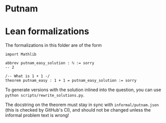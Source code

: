 # Putnam
# Lean formalizations

The formalizations in this folder are of the form
```lean
import Mathlib

abbrev putnam_easy_solution : ℕ := sorry
-- 2

/-- What is 1 + 1 -/
theorem putnam_easy : 1 + 1 = putnam_easy_solution := sorry
```

To generate versions with the solution inlined into the question, you can use `python scripts/rewrite_solutions.py`.

The docstring on the theorem must stay in sync with `informal/putnam.json` (this is checked by GitHub's CI),
and should not be changed unless the informal problem text is wrong!

